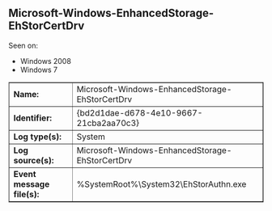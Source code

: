 ## Microsoft-Windows-EnhancedStorage-EhStorCertDrv

Seen on:
* Windows 2008
* Windows 7

<table border="1" class="docutils">
  <tbody>
    <tr>
      <td><b>Name:</b></td>
      <td>Microsoft-Windows-EnhancedStorage-EhStorCertDrv</td>
    </tr>
    <tr>
      <td><b>Identifier:</b></td>
      <td>{bd2d1dae-d678-4e10-9667-21cba2aa70c3}</td>
    </tr>
    <tr>
      <td><b>Log type(s):</b></td>
      <td>System</td>
    </tr>
    <tr>
      <td><b>Log source(s):</b></td>
      <td>Microsoft-Windows-EnhancedStorage-EhStorCertDrv</td>
    </tr>
    <tr>
      <td><b>Event message file(s):</b></td>
      <td>%SystemRoot%\System32\EhStorAuthn.exe</td>
    </tr>
  </tbody>
</table>

&nbsp;


